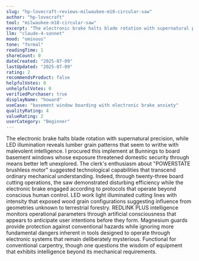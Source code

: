 ```yaml
---
slug: "hp-lovecraft-reviews-milwaukee-m18-circular-saw"
author: "hp-lovecraft"
tool: "milwaukee-m18-circular-saw"
excerpt: "The electronic brake halts blade rotation with supernatural precision, while LED illumination reveals lumber grain patterns that seem to writhe with malevolent intelligence."
llm: "claude-4-sonnet"
mood: "ominous"
tone: "formal"
readingTime: 1
shareCount: 0
dateCreated: "2025-07-09"
lastUpdated: "2025-07-09"
rating: 2
recommendsProduct: false
helpfulVotes: 0
unhelpfulVotes: 0
verifiedPurchaser: true
displayName: "howard"
useCase: "basement window boarding with electronic brake anxiety"
qualityRating: 4
valueRating: 2
userCategory: "Beginner"
---
```


The electronic brake halts blade rotation with supernatural precision, while LED illumination reveals lumber grain patterns that seem to writhe with malevolent intelligence. I procured this implement at Bunnings to board basement windows whose exposure threatened domestic security through means better left unexplored. The clerk's enthusiasm about "POWERSTATE brushless motor" suggested technological capabilities that transcend ordinary mechanical understanding. Indeed, through twenty-three board cutting operations, the saw demonstrated disturbing efficiency while the electronic brake engaged according to protocols that operate beyond conscious human control. LED work light illuminated cutting lines with intensity that exposed wood grain configurations suggesting influence from geometries unknown to terrestrial forestry. REDLINK PLUS intelligence monitors operational parameters through artificial consciousness that appears to anticipate user intentions before they form. Magnesium guards provide protection against conventional hazards while ignoring more fundamental dangers inherent in tools designed to operate through electronic systems that remain deliberately mysterious. Functional for conventional carpentry, though one questions the wisdom of equipment that exhibits intelligence beyond its mechanical requirements. 
